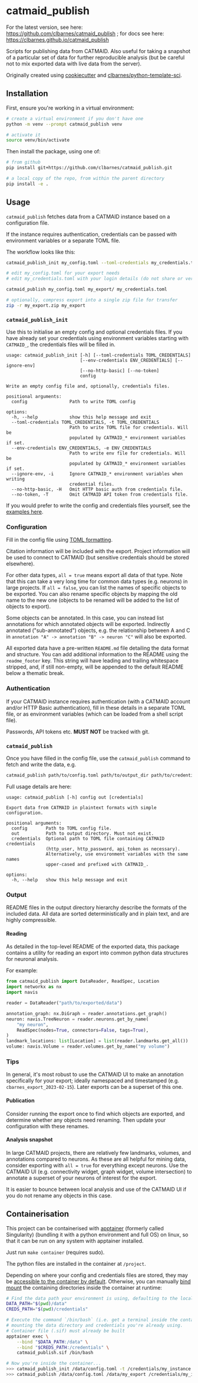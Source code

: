 # catmaid_publish

For the latest version, see here: https://github.com/clbarnes/catmaid_publish ;
for docs see here: https://clbarnes.github.io/catmaid_publish

Scripts for publishing data from CATMAID.
Also useful for taking a snapshot of a particular set of data for further reproducible analysis (but be careful not to mix exported data with live data from the server).

Originally created using
[cookiecutter](https://github.com/cookiecutter/cookiecutter) and
[clbarnes/python-template-sci](https://github.com/clbarnes/python-template-sci).

## Installation

First, ensure you're working in a virtual environment:

```sh
# create a virtual environment if you don't have one
python -m venv --prompt catmaid_publish venv

# activate it
source venv/bin/activate
```

Then install the package, using one of:

```sh
# from github
pip install git+https://github.com/clbarnes/catmaid_publish.git

# a local copy of the repo, from within the parent directory
pip install -e .
```

## Usage

`catmaid_publish` fetches data from a CATMAID instance based on a configuration file.

If the instance requires authentication, credentials can be passed with environment variables or a separate TOML file.

The workflow looks like this:

```sh
catmaid_publish_init my_config.toml --toml-credentials my_credentials.toml

# edit my_config.toml for your export needs
# edit my_credentials.toml with your login details (do not share or version control this file!)

catmaid_publish my_config.toml my_export/ my_credentials.toml

# optionally, compress export into a single zip file for transfer
zip -r my_export.zip my_export
```

### `catmaid_publish_init`

Use this to initialise an empty config and optional credentials files.
If you have already set your credentials using environment variables starting with `CATMAID_`, the credentials files will be filled in.

```_catmaid_publish_init
usage: catmaid_publish_init [-h] [--toml-credentials TOML_CREDENTIALS]
                            [--env-credentials ENV_CREDENTIALS] [--ignore-env]
                            [--no-http-basic] [--no-token]
                            config

Write an empty config file and, optionally, credentials files.

positional arguments:
  config                Path to write TOML config

options:
  -h, --help            show this help message and exit
  --toml-credentials TOML_CREDENTIALS, -t TOML_CREDENTIALS
                        Path to write TOML file for credentials. Will be
                        populated by CATMAID_* environment variables if set.
  --env-credentials ENV_CREDENTIALS, -e ENV_CREDENTIALS
                        Path to write env file for credentials. Will be
                        populated by CATMAID_* environment variables if set.
  --ignore-env, -i      Ignore CATMAID_* environment variables when writing
                        credential files.
  --no-http-basic, -H   Omit HTTP basic auth from credentials file.
  --no-token, -T        Omit CATMAID API token from credentials file.
```

If you would prefer to write the config and credentials files yourself, see the [examples here](./src/catmaid_publish/).

### Configuration

Fill in the config file using [TOML formatting](https://toml.io/en/).

Citation information will be included with the export.
Project information will be used to connect to CATMAID (but sensitive credentials should be stored elsewhere).

For other data types, `all = true` means export all data of that type.
Note that this can take a very long time for common data types (e.g. neurons) in large projects.
If `all = false`, you can list the names of specific objects to be exported.
You can also rename specific objects by mapping the old name to the new one (objects to be renamed will be added to the list of objects to export).

Some objects can be annotated.
In this case, you can instead list annotations for which annotated objects will be exported.
Indirectly annotated ("sub-annotated") objects, e.g. the relationship between A and C in `annotation "A" -> annotation "B" -> neuron "C"` will also be exported.

All exported data have a pre-written `README.md` file detailing the data format and structure.
You can add additional information to the README using the `readme_footer` key.
This string will have leading and trailing whitespace stripped, and, if still non-empty, will be appended to the default README below a thematic break.

### Authentication

If your CATMAID instance requires authentication (with a CATMAID account and/or HTTP Basic authentication), fill in these details in a separate TOML file, or as environment variables (which can be loaded from a shell script file).

Passwords, API tokens etc. **MUST NOT** be tracked with git.

### `catmaid_publish`

Once you have filled in the config file, use the `catmaid_publish` command to fetch and write the data, e.g.

```sh
catmaid_publish path/to/config.toml path/to/output_dir path/to/credentials.toml
```

Full usage details are here:

```_catmaid_publish
usage: catmaid_publish [-h] config out [credentials]

Export data from CATMAID in plaintext formats with simple configuration.

positional arguments:
  config       Path to TOML config file.
  out          Path to output directory. Must not exist.
  credentials  Optional path to TOML file containing CATMAID credentials
               (http_user, http_password, api_token as necessary).
               Alternatively, use environment variables with the same names
               upper-cased and prefixed with CATMAID_.

options:
  -h, --help   show this help message and exit
```

### Output

README files in the output directory hierarchy describe the formats of the included data.
All data are sorted deterministically and in plain text, and are highly compressible.

#### Reading

As detailed in the top-level README of the exported data, this package contains a utility for reading an export into common python data structures for neuronal analysis.

For example:

```python
from catmaid_publish import DataReader, ReadSpec, Location
import networkx as nx
import navis

reader = DataReader("path/to/exported/data")

annotation_graph: nx.DiGraph = reader.annotations.get_graph()
neuron: navis.TreeNeuron = reader.neurons.get_by_name(
    "my neuron",
    ReadSpec(nodes=True, connectors=False, tags=True),
)
landmark_locations: list[Location] = list(reader.landmarks.get_all())
volume: navis.Volume = reader.volumes.get_by_name("my volume")
```

### Tips

In general, it's most robust to use the CATMAID UI to make an annotation specifically for your export; ideally namespaced and timestamped (e.g. `cbarnes_export_2023-02-15`).
Later exports can be a superset of this one.

#### Publication

Consider running the export once to find which objects are exported,
and determine whether any objects need renaming.
Then update your configuration with these renames.

#### Analysis snapshot

In large CATMAID projects, there are relatively few landmarks, volumes, and annotations compared to neurons.
As these are all helpful for mining data, consider exporting with `all = true` for everything except neurons.
Use the CATMAID UI (e.g. connectivity widget, graph widget, volume intersection) to annotate a superset of your neurons of interest for the export.

It is easier to bounce between local analysis and use of the CATMAID UI if you do not rename any objects in this case.

## Containerisation

This project can be containerised with [apptainer](https://apptainer.org/docs/user/main/quick_start.html) (formerly called Singularity)
(bundling it with a python environment and full OS) on linux,
so that it can be run on any system with apptainer installed.

Just run `make container` (requires sudo).

The python files are installed in the container at `/project`.

Depending on where your config and credentials files are stored, they may be [accessible to the container by default](https://apptainer.org/docs/user/main/bind_paths_and_mounts.html#system-defined-bind-paths).
Otherwise, you can manually [bind mount](https://apptainer.org/docs/user/main/bind_paths_and_mounts.html) the containing directories inside the container at runtime:

```sh
# Find the data path your environment is using, defaulting to the local ./data
DATA_PATH="$(pwd)/data"
CREDS_PATH="$(pwd)/credentials"

# Execute the command `/bin/bash` (i.e. get a terminal inside the container),
# mounting the data directory and credentials you're already using.
# Container file (.sif) must already be built
apptainer exec \
    --bind "$DATA_PATH:/data" \
    --bind "$CREDS_PATH:/credentials" \
    catmaid_publish.sif /bin/bash

# Now you're inside the container...
>>> catmaid_publish_init /data/config.toml -t /credentials/my_instance.toml
>>> catmaid_publish /data/config.toml /data/my_export /credentials/my_instance.toml
```
